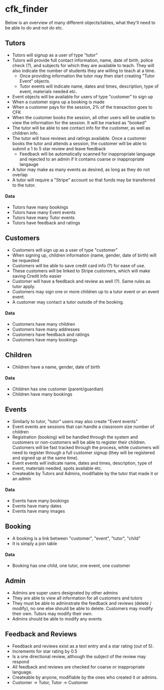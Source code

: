 cfk_finder
==========

Below is an overview of many different objects/tables, what they'll need to be able to do and not do etc.

Tutors
---
- Tutors will signup as a user of type "tutor"
- Tutors will provide full contact information, name, date of birth, police check (?), and subjects for which they are available to teach. They will also indicate the number of students they are willing to teach at a time.
  - Once providing information the tutor may then start creating "Tutor Event" objects. 
  - Tutor events will indicate name, dates and times, description, type of event, materials needed etc.
- Event objects will be available for users of type "customer" to sign up
- When a customer signs up a booking is made
- When a customer pays for the session, 2% of the transaction goes to CFK
- When the customer books the session, all other users will be unable to view the information for the session. It will be marked as "booked"
- The tutor will be able to see contact info for the customer, as well as children info.
- The tutor will have reviews and ratings available. Once a customer books the tutor and attends a session, the customer will be able to submit a 1 to 5 star review and leave feedback
  - Feedback will be automatically scanned for inappropriate language and rejected to an admin if it contains coarse or inappropriate langauge
- A tutor may make as many events as desired, as long as they do not overlap
- A tutor will require a "Stripe" account so that funds may be transferred to the tutor.

#### Data
- Tutors have many bookings
- Tutors have many Event events
- Tutors have many Tutor events
- Tutors have feedback and ratings


Customers
---
- Customers will sign up as a user of type "customer"
- When signing up, children information (name, gender, date of birth) will be requested
- Customers will be able to save credit card info (?) for ease of use.
- These customers will be linked to Stripe customers, which will make saving Credit Info easier
- Customer will have a feedback and review as well (?). Same rules as tutor apply.
- Customers may sign one or more children up to a tutor event or an event event.
- A customer may contact a tutor outside of the booking.

#### Data
- Customers have many children
- Customers have many addresses
- Customers have feedback and ratings
- Customers have many bookings

Children
---
 - Children have a name, gender, date of birth

#### Data
- Children has one customer (parent/guardian)
- Children have many bookings


Events
---
- Similarly to tutor, "tutor" users may also create "Event events"
- Event events are sessions that can handle a classroom size number of children
- Registration (booking) will be handled through the system and customers or non-customers will be able to register their children. Customers will be fast tracked through the process, while customers will need to register through a full customer signup (they will be registered and signed up at the same time).
- Event events will indicate name, dates and times, description, type of event, materials needed, spots available etc.
- Createable by Tutors and Admins, modifiable by the tutor that made it or an admin

#### Data
- Events have many bookings
- Events have many dates
- Events have many images

Booking
---
- A booking is a link between "customer", "event", "tutor", "child"
- It is simply a join table

#### Data
- Booking has one child, one tutor, one event, one customer

Admin
---
 - Admins are super users designated by other admins
 - They are able to view all information for all customers and tutors
 - They must be able to adminstrate the feedback and reviews (delete / modify), no one else should be able to delete. Customers may modify their own. Tutors may modify their own.
 - Admins should be able to modify any events
 
Feedback and Reviews
---
 - Feedback and reviews exist as a text entry and a star rating (out of 5).
 - Increments for star rating by 0.5
 - Is a one directional review, although the subject of the review may respond
 - All feedback and reviews are checked for coarse or inappropriate language.
 - Createable by anyone, modifiable by the ones who created it or admins.
 - Customer -> Tutor, Tutor -> Customer
